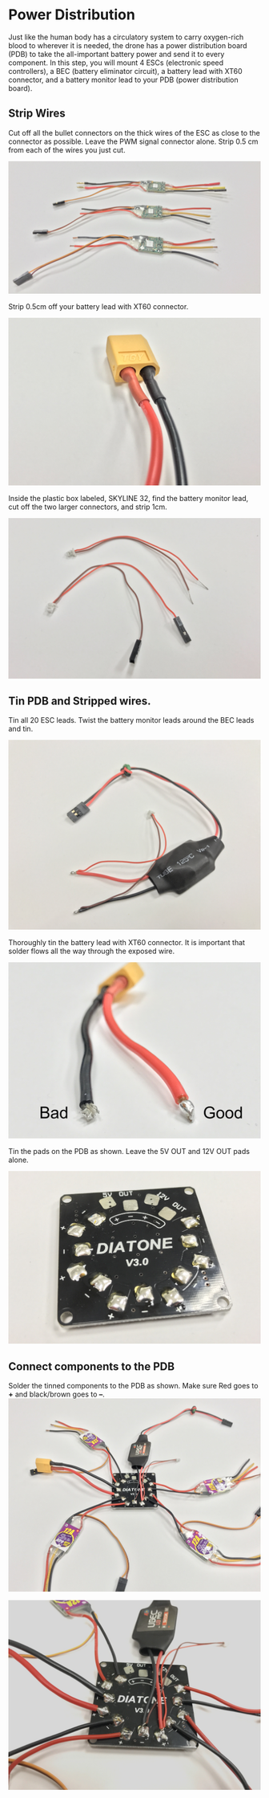 # Power Distribution

Just like the human body has a circulatory system to carry oxygen-rich blood to wherever it is needed, the drone has a power distribution board (PDB) to take the all-important battery power and send it to every component. In this step, you will mount 4 ESCs (electronic speed controllers), a BEC (battery eliminator circuit), a battery lead with XT60 connector, and a battery monitor lead to your PDB (power distribution board). 

## Strip Wires

Cut off all the bullet connectors on the thick wires of the ESC as close to the connector as possible. Leave the PWM signal connector alone.
Strip 0.5 cm from each of the wires you just cut. 

![ESC PRE POST SNIP](pics/esc-cut-strip.jpg)

Strip 0.5cm off your battery lead with XT60 connector.

![XT60 PIGTAIL STRIPPED](pics/xt60.jpg)

Inside the plastic box labeled, SKYLINE 32, find the battery monitor lead, cut off the two larger connectors, and strip 1cm.

![SKYLINE BATTERY MONITOR PRE POST STRIP](pics/monitor-cut-strip.jpg)

## Tin PDB and Stripped wires.

Tin all 20 ESC leads.
Twist the battery monitor leads around the BEC leads and tin.

![BEC AND BATT MONITOR](pics/bec-and-monitor-lead.jpg)

Thoroughly tin the battery lead with XT60 connector. It is important that solder flows all the way through the exposed wire. 

![TINNED BATT LEAD](pics/pigtail-soldering.JPG)

Tin the pads on the PDB as shown. Leave the 5V OUT and 12V OUT pads alone. 

![TINNED PDB](pics/pdb-tinned.jpg)

## Connect components to the PDB

Solder the tinned components to the PDB as shown. Make sure Red goes to **+** and black/brown goes to **–**.
![PDB OCTOPUS FAR](pics/pdb-complete-far.jpg)

![PDB OCTOPUS CLOSE](pics/pdb-complete-close.jpg)
